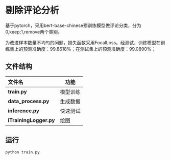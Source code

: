 # 剔除评论分析

基于pytorch，采用bert-base-chinese预训练模型做评论分类，分为0,keep;1,remove两个类别。

为改进样本数量不均匀的问题，损失函数采用FocalLoss。经测试，训练模型在训练集上的预测准确度：99.8618%；在测试集上的预测准确度：99.0890%；

## 文件结构

| 文件名                 | 功能     |
| :--------------------- | -------- |
| **train.py**           | 模型训练 |
| **data_process.py**    | 生成数据 |
| **inference.py**       | 快速测试 |
| **iTrainingLogger.py** | 绘图     |

## 运行
```
python train.py
```
